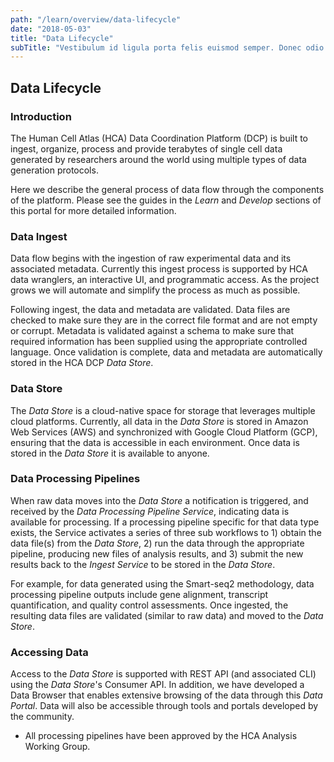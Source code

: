```yaml
---
path: "/learn/overview/data-lifecycle"
date: "2018-05-03"
title: "Data Lifecycle"
subTitle: "Vestibulum id ligula porta felis euismod semper. Donec odio dui."
---
```


## Data Lifecycle

### Introduction ###

The Human Cell Atlas (HCA) Data Coordination Platform (DCP) is built to ingest, organize, process and provide terabytes of single cell data generated by researchers around the world using multiple types of data generation protocols.

Here we describe the general process of data flow through the components of the platform. Please see the guides in the *Learn* and *Develop* sections of this portal for more detailed information. 

### Data Ingest ###

Data flow begins with the ingestion of raw experimental data and its associated metadata. Currently this ingest process is supported by HCA data wranglers, an interactive UI, and programmatic access. As the project grows we will automate and simplify the process as much as possible. 

Following ingest, the data and metadata are validated. Data files are checked to make sure they are in the correct file format and are not empty or corrupt. Metadata is validated against a schema to make sure that required information has been supplied using the appropriate controlled language. Once validation is complete, data and metadata are automatically stored in the HCA DCP *Data Store*.

### Data Store ###
The *Data Store* is a cloud-native space for storage that leverages multiple cloud platforms. Currently, all data in the *Data Store* is stored in Amazon Web Services (AWS) and synchronized with Google Cloud Platform (GCP), ensuring that the data is accessible in each environment. Once data is stored in the *Data Store* it is available to anyone.

### Data Processing Pipelines ###

When raw data moves into the *Data Store* a notification is triggered, and received by the *Data Processing Pipeline Service*, indicating data is available for processing. If a processing pipeline specific for that data type exists, the Service activates a series of three sub workflows to 1) obtain the data file(s) from the *Data Store*, 2) run the data through the appropriate pipeline, producing new files of analysis results, and 3) submit the new results back to the *Ingest Service* to be stored in the *Data Store*.

For example, for data generated using the Smart-seq2 methodology, data processing pipeline outputs include gene alignment, transcript quantification, and quality control assessments. Once ingested, the resulting data files are validated (similar to raw data) and moved to the *Data Store*.



### Accessing Data ###
Access to the *Data Store* is supported with REST API (and associated CLI) using the *Data Store*'s Consumer API. In addition, we have developed a Data Browser that enables extensive browsing of the data through this *Data Portal*. Data will also be accessible through tools and portals developed by the community.

* All processing pipelines have been approved by the HCA Analysis Working Group.

